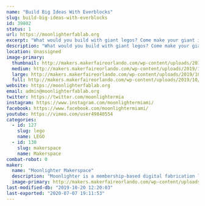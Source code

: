 ```yaml
---
name: "Build Big Ideas With Everblocks"
slug: build-big-ideas-with-everblocks
id: 39802
status: 1
url: https://moonlighterfablab.org
excerpt: "What would you build with giant legos? Come make your giant ideas a reality with Moonlighter Makerspace and Everblock!"
description: "What would you build with giant legos? Come make your giant ideas a reality with Moonlighter Makerspace and Everblock!"
location: Unassigned
image-primary:
  thumbnail: http://makers.makerfaireorlando.com/wp-content/uploads/2019/10/IMG_8136-150x150.jpg
  medium: http://makers.makerfaireorlando.com/wp-content/uploads/2019/10/IMG_8136-300x225.jpg
  large: http://makers.makerfaireorlando.com/wp-content/uploads/2019/10/IMG_8136-1024x768.jpg
  full: http://makers.makerfaireorlando.com/wp-content/uploads/2019/10/IMG_8136.jpg
website: https://moonlighterfablab.org
email: admin@moonlighterfablab.org
twitter: https://twitter.com/moonlightermia
instagram: https://www.instagram.com/moonlightermiami/
facebook: https://www.facebook.com/moonlightermiami/
youtube: https://vimeo.com/user49840554
categories:
  - id: 127
    slug: lego
    name: LEGO
  - id: 130
    slug: makerspace
    name: Makerspace
combat-robot: 0
maker:
  name: "Moonlighter Makerspace"
  description: "Moonlighter is a membership-based digital fabrication lab, S.T.E.A.M. learning center, and creative co-working space. We feature and support local creators and aspire to engage our communities with fun educational experiences that foster the growing maker movement. "
  image-primary: http://makers.makerfaireorlando.com/wp-content/uploads/2017/08/Moonlighter_Logo-967x1024.png
last-modified-db: "2019-10-20 12:20:03"
last-exported: "2020-07-07 19:11:53"
---
```

